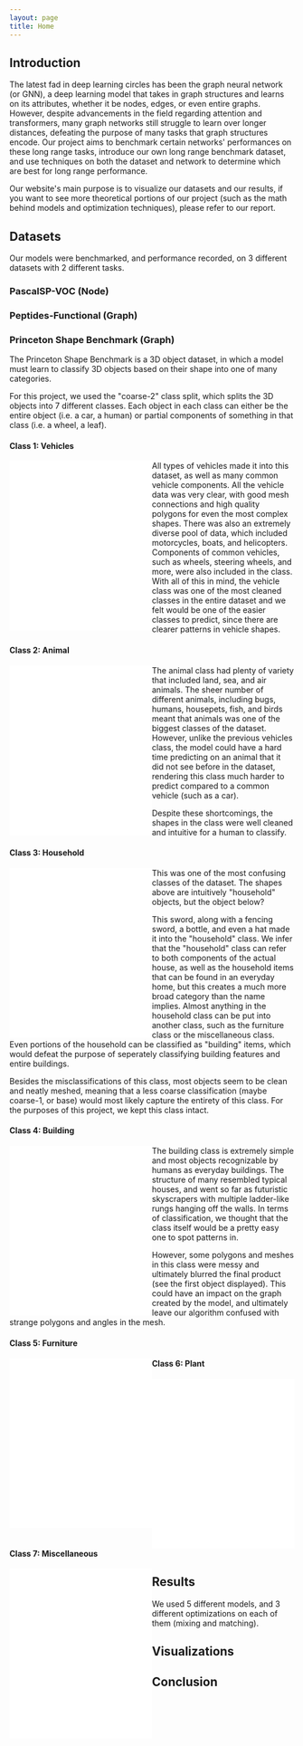 ```yaml
---
layout: page
title: Home
---
```


## Introduction

The latest fad in deep learning circles has been the graph neural network (or GNN), a deep learning model
that takes in graph structures and learns on its attributes, whether it be nodes, 
edges, or even entire graphs. However, despite advancements in the field regarding attention and transformers,
many graph networks still struggle to learn over longer distances, defeating the purpose of many
tasks that graph structures encode. Our project aims to benchmark certain networks' performances
on these long range tasks, introduce our own long range benchmark dataset, and use techniques on both the
dataset and network to determine which are best for long range performance.

Our website's main purpose is to visualize our datasets and our results, if you want to see more theoretical portions
of our project (such as the math behind models and optimization techniques), please refer to our report.
## Datasets

Our models were benchmarked, and performance recorded, on 3 different datasets
with 2 different tasks.

### PascalSP-VOC (Node)

### Peptides-Functional (Graph)

### Princeton Shape Benchmark (Graph)

The Princeton Shape Benchmark is a 3D object dataset, in which a model must learn to classify 3D objects based on their shape
into one of many categories.

For this project, we used the "coarse-2" class split, which splits the 3D objects into 7 different classes.
Each object in each class can either be the entire object (i.e. a car, a human) or partial components of something in that 
class (i.e. a wheel, a leaf).

<!-- Import the component -->
<script type="module" src="https://ajax.googleapis.com/ajax/libs/model-viewer/3.0.1/model-viewer.min.js">

</script>
<style>
    model-viewer {
      height: 300px;
    }
</style>

#### Class 1: Vehicles
<model-viewer interaction-prompt="none" style="width: 50%; float: left; background: white;" id="transform" orientation="0 90deg 135deg" alt="Example 'vehicle' from Princeton Shape Benchmark" src="public/models/m1247.glb" camera-controls touch-action="pan-x" shadow-intensity="1">
</model-viewer>
<model-viewer interaction-prompt="none" style="margin-left: 50%; background: white;" id="transform" orientation="0 90deg 225deg" alt="Example 'vehicle2' from Princeton Shape Benchmark" src="public/models/m1551.glb" camera-controls touch-action="pan-x" shadow-intensity="1">
</model-viewer>

All types of vehicles made it into this dataset, as well as many common vehicle components. All the vehicle data was very clear,
with good mesh connections and high quality polygons for even the most complex shapes. There was also an extremely diverse pool of data, which included
motorcycles, boats, and helicopters. Components of common vehicles, such as wheels, steering wheels, and more, were also
included in the class. With all of this in mind, the vehicle class was one of the most cleaned classes in the entire dataset and we felt would be 
one of the easier classes to predict, since there are clearer patterns in vehicle shapes.

#### Class 2: Animal

<model-viewer interaction-prompt="none" style="width: 50%; float: left; background: white;" id="transform" orientation="0 90deg 0" alt="Example 'animal' from Princeton Shape Benchmark" src="public/models/m259.glb" camera-controls touch-action="pan-x" shadow-intensity="1">
</model-viewer>
<model-viewer interaction-prompt="none" style="margin-left: 50%; background: white;" id="transform" orientation="0 90deg 0" alt="Example 'animal2' from Princeton Shape Benchmark" src="public/models/m77.glb" camera-controls touch-action="pan-x" shadow-intensity="1">
</model-viewer>

The animal class had plenty of variety that included land, sea, and air animals. The sheer number of different animals, including bugs, humans, housepets, 
fish, and birds meant that animals was one of the biggest classes of the dataset. However, unlike the previous vehicles class, the model
could have a hard time predicting on an animal that it did not see before in the dataset, rendering this class much harder to predict compared to a 
common vehicle (such as a car).

Despite these shortcomings, the shapes in the class were well cleaned and intuitive for a human to classify.

#### Class 3: Household

<model-viewer interaction-prompt="none" style="width: 50%; float: left; background: white;" id="transform" orientation="0 90deg 0" alt="Example 'household' from Princeton Shape Benchmark" src="public/models/m1729.glb" camera-controls touch-action="pan-x" shadow-intensity="1">
</model-viewer>
<model-viewer interaction-prompt="none" style="margin-left: 50%; background: white;" id="transform" orientation="0 90deg 0" alt="Example 'household2' from Princeton Shape Benchmark" src="public/models/m1800.glb" camera-controls touch-action="pan-x" shadow-intensity="1">
</model-viewer>

This was one of the most confusing classes of the dataset. The shapes above are intuitively "household" objects, but the object below?


<model-viewer interaction-prompt="none" style="align:left; background: white;" id="transform" orientation="0 90deg 90deg" alt="Example 'household?' from Princeton Shape Benchmark" src="public/models/m722.glb" camera-controls touch-action="pan-x" shadow-intensity="1">
</model-viewer>

This sword, along with a fencing sword, a bottle, and even a hat made it into the "household" class. We infer that the "household" class can refer to both components of the actual house,
as well as the household items that can be found in an everyday home, but this creates a much more broad category than the name implies. Almost anything in the household class can be put into another class,
such as the furniture class or the miscellaneous class. Even portions of the household can be classified as "building" items, which would defeat the purpose of seperately classifying building features
and entire buildings.

Besides the misclassifications of this class, most objects seem to be clean and neatly meshed, meaning that a less coarse classification (maybe coarse-1, or base)
would most likely capture the entirety of this class. For the purposes of this project, we kept this class intact.

#### Class 4: Building

<model-viewer interaction-prompt="none" style="width: 50%; float: left; background: white;" id="transform" orientation="0 90deg 90deg" alt="Example 'animal' from Princeton Shape Benchmark" src="public/models/m390.glb" camera-controls touch-action="pan-x" shadow-intensity="1">
</model-viewer>
<model-viewer interaction-prompt="none" style="margin-left: 50%; background: white;" id="transform" orientation="0 90deg 45deg" alt="Example 'animal2' from Princeton Shape Benchmark" src="public/models/m460.glb" camera-controls touch-action="pan-x" shadow-intensity="1">
</model-viewer>

The building class is extremely simple and most objects recognizable by humans as everyday buildings. The structure of many resembled typical houses, 
and went so far as futuristic skyscrapers with multiple ladder-like rungs hanging off the walls. In terms of classification, we thought that the class itself
would be a pretty easy one to spot patterns in.

However, some polygons and meshes in this class were messy and ultimately blurred the final product (see the first object displayed). This could have an impact
on the graph created by the model, and ultimately leave our algorithm confused with strange polygons and angles in the mesh.

#### Class 5: Furniture

<model-viewer interaction-prompt="none" style="width: 50%; float: left; background: white;" id="transform" orientation="0 90deg 45deg" alt="Example 'animal' from Princeton Shape Benchmark" src="public/models/m797.glb" camera-controls touch-action="pan-x">
</model-viewer>
<model-viewer interaction-prompt="none" style="margin-left: 50%; background: white;" id="transform" orientation="0 90deg 0" alt="Example 'animal2' from Princeton Shape Benchmark" src="public/models/m871.glb" camera-controls touch-action="pan-x">
</model-viewer>

#### Class 6: Plant

<model-viewer interaction-prompt="none" style="width: 50%; float: left; background: white;" id="transform" orientation="0 90deg 0" alt="Example 'animal' from Princeton Shape Benchmark" src="public/models/m1002.glb" camera-controls touch-action="pan-x">
</model-viewer>
<model-viewer interaction-prompt="none" style="margin-left: 50%; background: white;" id="transform" orientation="0 90deg 0" alt="Example 'animal2' from Princeton Shape Benchmark" src="public/models/m1080.glb" camera-controls touch-action="pan-x">
</model-viewer>

#### Class 7: Miscellaneous

<model-viewer interaction-prompt="none" style="width: 50%; float: left; background: white;" id="transform" orientation="0 90deg 45deg" alt="Example 'animal' from Princeton Shape Benchmark" src="public/models/m575.glb" camera-controls touch-action="pan-x">
</model-viewer>
<model-viewer interaction-prompt="none" style="margin-left: 50%; background: white;" id="transform" orientation="0 90deg 135deg" alt="Example 'animal2' from Princeton Shape Benchmark" src="public/models/m518.glb" camera-controls touch-action="pan-x">
</model-viewer>

## Results

We used 5 different models, and 3 different optimizations on each of them (mixing and matching).



## Visualizations

## Conclusion